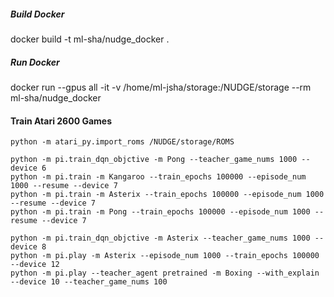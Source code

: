 
##### Build Docker
docker build -t ml-sha/nudge_docker .

##### Run Docker
docker run --gpus all -it -v /home/ml-jsha/storage:/NUDGE/storage --rm ml-sha/nudge_docker

#### Train Atari 2600 Games

``` 
python -m atari_py.import_roms /NUDGE/storage/ROMS

```

``` 
python -m pi.train_dqn_objctive -m Pong --teacher_game_nums 1000 --device 6
python -m pi.train -m Kangaroo --train_epochs 100000 --episode_num 1000 --resume --device 7
python -m pi.train -m Asterix --train_epochs 100000 --episode_num 1000 --resume --device 7
python -m pi.train -m Pong --train_epochs 100000 --episode_num 1000 --resume --device 7

python -m pi.train_dqn_objctive -m Asterix --teacher_game_nums 1000 --device 8
python -m pi.play -m Asterix --episode_num 1000 --train_epochs 100000 --device 12
python -m pi.play --teacher_agent pretrained -m Boxing --with_explain --device 10 --teacher_game_nums 100
```